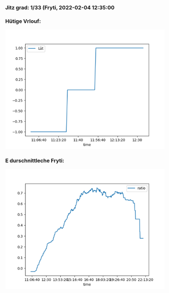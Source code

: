 ### Jitz grad: 1/33 (Fryti, 2022-02-04 12:35:00

### Hütige Vrlouf:
![Graph](Today.png)

### E durschnittleche Fryti:
![Graph](Fryti.png)